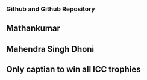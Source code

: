 ### Github and Github Repository

## Mathankumar

## Mahendra Singh Dhoni

## Only captian to win all ICC trophies
